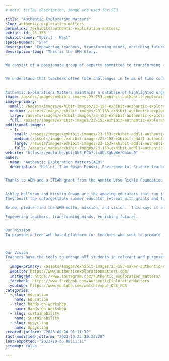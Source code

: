 ```yaml
---
# note: title, description, image are used for SEO

title: "Authentic Exploration Matters"
slug: authentic-exploration-matters
permalink: /exhibits/authentic-exploration-matters/
exhibit-id: 23-153
exhibit-zone: "Spirit - West"
space-number: "SF4"
description: "Empowering teachers, transforming minds, enriching futures."
description-long: "This is the AEM Story.


We consist of a passionate group of experts committed to transforming education. Drawing from our diverse backgrounds, we possess firsthand knowledge and experience that enable us to effectively support educational innovation. Our primary objective is to empower educators by facilitating their access to essential resources, thereby enabling them to create authentic learning opportunities within their classrooms.


​We understand that teachers often face challenges in terms of time constraints, limited resources, and financial constraints when it comes to developing compelling lessons that foster student development. Our focus is on connecting educators with cost-free resources, experiential professional development, and partnerships that enhance purposeful content engagement with classrooms.


Authentic Explorations Matters maintains a database of highlighted organizations that supply free resources and help connect teachers with the supplies and materials. We offer experiential Professional development opportunities and provide mentorship to educators seeking guidance in STEAM and sustainability initiatives."
image: /assets/images/exhibit-images/23-153-exhibit-authentic-exploration-matters-aeminwateroksign-large.png
image-primary: 
  small: /assets/images/exhibit-images/23-153-exhibit-authentic-exploration-matters-aeminwateroksign-small.png
  medium: /assets/images/exhibit-images/23-153-exhibit-authentic-exploration-matters-aeminwateroksign-medium.png
  large: /assets/images/exhibit-images/23-153-exhibit-authentic-exploration-matters-aeminwateroksign-large.png
  full: /assets/images/exhibit-images/23-153-exhibit-authentic-exploration-matters-aeminwateroksign-full.png
additional-images: 
  - 1:
    small: /assets/images/exhibit-images/23-153-exhibit-addl1-authentic-exploration-matters-aem-group-picture-small.png
    medium: /assets/images/exhibit-images/23-153-exhibit-addl1-authentic-exploration-matters-aem-group-picture-medium.png
    large: /assets/images/exhibit-images/23-153-exhibit-addl1-authentic-exploration-matters-aem-group-picture-large.png
    full: /assets/images/exhibit-images/23-153-exhibit-addl1-authentic-exploration-matters-aem-group-picture-full.png
website: "https://youtu.be/pbfjQbS_FCA?si=8ULSgNvWerGhAuuB"
maker: 
  name: "Authentic Exploration Matters(AEM)"
  description: "Hello!  I am Susan Peoski, Environmental Science teacher at Edgewater High School. I also have the privilege of being an Educator Ambassador for Authentic Exploration Matters (AEM).  I earned this title when I was selected, along with 7 other FL teachers, to attend the AEM Educator Retreat this past summer in Key Largo FL. 


Thanks to AEM and a STEAM grant from the Anntte Urso Rickle Foundation, we were able to spend one full day at Marine Lab followed by one day at the Coral Restoration Foundation.  We were immersed in hands on labs, interactive workshops, and snorkel exploration of the Mangrove ecosystems, as well as, the world's largest coral restoration project. This program was so empowering to each of us, finding like minded educators who want to bring real world sustainability and learning to our students.


Ashley Holleran and Kirstin Cowan are the amazing educators that run this non-profit. The focus is on bringing enrichment, empowerment, and exploration to teachers. These two ladies have a wealth of education, certifications,  and experience that make them experts in this area.  They were a major presenter at the OCPS Green Schools Recognition Program Awards Banquet last week, and they continue to share their teaching tools at every opportunity.
They built the unforgettable summer educator retreat with grants and funding that allowed 8 educators from K-12 public and private Florida schools to attend for free.  That still boggles my mind as this was the MOST empowering experience of my 7 year teaching career.  I could not think of a more enriching location for educators to see what AEM is doing.  

Below, please find the AEM motto, mission, and vision.  This says it all. 

Empowering teachers, transforming minds, enriching futures.


Our Mission 
To provide a free web-based platform for teachers who seek to promote innovation, collaboration, and inspiration through highly vetted science resources and experts.



Our Vision
Teachers have the tools to engage all students in relevant and purposeful content; relabeling classroom learning with a systems thinking approach.
"
  image-primary: /assets/images/exhibit-images/23-153-maker-authentic-exploration-matters-aem-medium.png
  website: https://www.authenticexplorationmatters.com/
  instagram: https://www.instagram.com/authentic_exploration_matters/
  facebook: https://www.facebook.com/AuthenticExplorationMatters
  youtube: https://www.youtube.com/watch?v=pbfjQbS_FCA
categories: 
  - slug: education
    name: Education
  - slug: hands-on-workshop
    name: Hands-On Workshop
  - slug: sustainability
    name: Sustainability
  - slug: upcycling
    name: Upcycling
created-jotform: "2023-09-20 01:11:12"
last-modified-jotform: "2023-10-22 10:23:28"
last-exported: "2023-10-30 08:11:11"
sitemap: false

---
```

